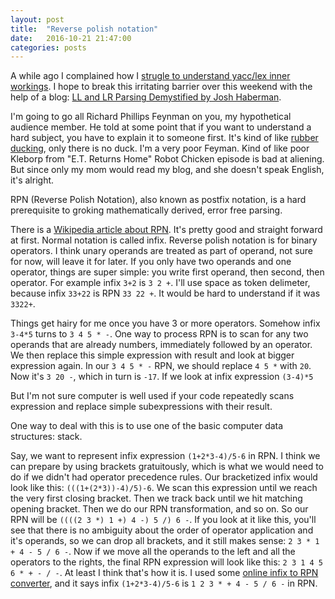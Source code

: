 ```yaml
---
layout: post
title:  "Reverse polish notation"
date:   2016-10-21 21:47:00
categories: posts
---
```


A while ago I complained how I [strugle to understand yacc/lex inner workings](/posts/2015/07/09/trouble-with-the-unicorn/).
I hope to break this irritating barrier over this weekend with the help of a blog:
[LL and LR Parsing Demystified by Josh Haberman](http://blog.reverberate.org/2013/07/ll-and-lr-parsing-demystified.html).

I'm going to go all Richard Phillips Feynman on you, my hypothetical audience member.
He told at some point that if you want to understand a hard subject, you have to explain it to someone first.
It's kind of like [rubber ducking](https://en.wikipedia.org/wiki/Rubber_duck_debugging), only there is no duck.
I'm a very poor Feyman. Kind of like poor Kleborp from "E.T. Returns Home" Robot Chicken episode is bad at aliening.
But since only my mom would read my blog, and she doesn't speak English, it's alright.

RPN (Reverse Polish Notation), also known as postfix notation, is a hard prerequisite to groking mathematically derived, error free parsing.

There is a [Wikipedia article about RPN](https://en.wikipedia.org/wiki/Reverse_Polish_notation).
It's pretty good and straight forward at first.
Normal notation is called infix.
Reverse polish notation is for binary operators.
I think unary operands are treated as part of operand, not sure for now, will leave it for later.
If you only have two operands and one operator, things are super simple: you write first operand, then second, then operator.
For example infix `3+2` is `3 2 +`.
I'll use space as token delimeter, because infix `33+22` is RPN `33 22 +`.
It would be hard to understand if it was `3322+`.
    
Things get hairy for me once you have 3 or more operators. Somehow infix `3-4*5` turns to `3 4 5 * -`.
One way to process RPN is to scan for any two operands that are already numbers, immediately followed by an operator.
We then replace this simple expression with result and look at bigger expression again.
In our `3 4 5 * -` RPN, we should replace `4 5 *` with `20`. Now it's `3 20 -`, which in turn is `-17`.
If we look at infix expression `(3-4)*5`

But I'm not sure computer is well used if your code repeatedly scans expression and replace simple subexpressions with their result.

One way to deal with this is to use one of the basic computer data structures: stack.

Say, we want to represent infix expression `(1+2*3-4)/5-6` in RPN.
I think we can prepare by using brackets gratuitously, which is what we would need to do if we didn't had operator precedence rules.
Our bracketized infix would look like this: `(((1+(2*3))-4)/5)-6`.
We scan this expression until we reach the very first closing bracket.
Then we track back until we hit matching opening bracket.
Then we do our RPN transformation, and so on.
So our RPN will be `((((2 3 *) 1 +) 4 -) 5 /) 6 -`.
If you look at it like this, you'll see that there is no ambiguity about the order of operator application and it's operands,
so we can drop all brackets, and it still makes sense: `2 3 * 1 + 4 - 5 / 6 -`.
Now if we move all the operands to the left and all the operators to the rights, the final RPN expression will look like this:
`2 3 1 4 5 6 * + - / -`. At least I think that's how it is.
I used some
[online infix to RPN converter](http://www.meta-calculator.com/learning-lab/how-to-build-scientific-calculator/infix-to-postifix-convertor.php),
and it says infix `(1+2*3-4)/5-6` is `1 2 3 * + 4 - 5 / 6 -` in RPN.
